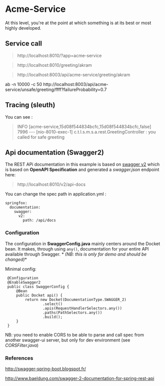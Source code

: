 # Acme-Service

At this level, you're at the point at which something is at its best or most highly developed.

## Service call

> http://localhost:8010/?app=acme-service

> http://localhost:8010/greeting/akram

> http://localhost:8003/api/acme-service/greeting/akram

ab -n 10000 -c 50 http://localhost:8003/api/acme-service/unsafe/greeting/ffff?failureProbability=0.7

## Tracing (sleuth)

You can see :

> INFO [acme-service,15d08f544834bcfc,15d08f544834bcfc,false] 7996 --- [nio-8010-exec-1] c.t.l.s.m.s.a.rest.GreetingController    : you called for safe greeting

## Api documentation (Swagger2)

The REST APi documentation in this example is based on [swagger v2](http://swagger.io/) which is based on **OpenAPI Specification** and generated a *swagger.json* endpoint here:  

> http://localhost:8010/v2/api-docs

You can change the spec path in application.yml :
```
springfox: 
  documentation: 
    swagger: 
      v2: 
        path: /api/docs
```

### Configuration
 
 The configuration in **SwaggerConfig.java** mainly centers around the Docket bean. It makes, through using `any()`, documentation for your entire API available through Swagger. *
 *(NB: this is only for demo and should be changed)**
 
 Minimal config:
 
 
     @Configuration
     @EnableSwagger2
     public class SwaggerConfig {
         @Bean
         public Docket api() {
             return new Docket(DocumentationType.SWAGGER_2)
                     .select()
                     .apis(RequestHandlerSelectors.any())
                     .paths(PathSelectors.any())
                     .build();
         }
     }
      
 NB: you need to enable CORS to be able to parse and call spec from another swagger-ui server, but only for dev environment (see *CORSFilter.java*)
 
 ### References
 
 http://swagger-spring-boot.blogspot.fr/
 
 http://www.baeldung.com/swagger-2-documentation-for-spring-rest-api
 
